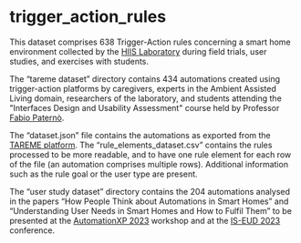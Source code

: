# trigger_action_rules

This dataset comprises 638 Trigger-Action rules concerning a smart home environment collected by the [HIIS Laboratory](https://hiis.isti.cnr.it) during field trials, user studies, and exercises with students. 

The “tareme dataset” directory contains 434 automations created using trigger-action platforms by caregivers, experts in the Ambient Assisted Living domain, researchers of the laboratory, and students attending the "Interfaces Design and Usability Assessment" course held by Professor [Fabio Paternò](https://giove.isti.cnr.it/Users/Fabio/index.html).

The “dataset.json” file contains the automations as exported from the [TAREME platform]( https://tare.isti.cnr.it/RuleEditor/login). The “rule_elements_dataset.csv” contains the rules processed to be more readable, and to have one rule element for each row of the file (an automation comprises multiple rows). Additional information such as the rule goal or the user type are present.

The “user study dataset” directory contains the 204 automations analysed in the papers “How People Think about Automations in Smart Homes” and “Understanding User Needs in Smart Homes and How to Fulfil Them” to be presented at the [AutomationXP 2023](https://matthiasbaldauf.com/automationxp23/) workshop and at the [IS-EUD 2023](https://cg3hci.dmi.unica.it/iseud2023/index.html) conference.


